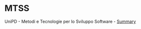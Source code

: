 # MTSS
UniPD - Metodi e Tecnologie per lo Sviluppo Software - [Summary](https://github.com/G4utama/MTSS/blob/main/summary/MTSS.pdf)
